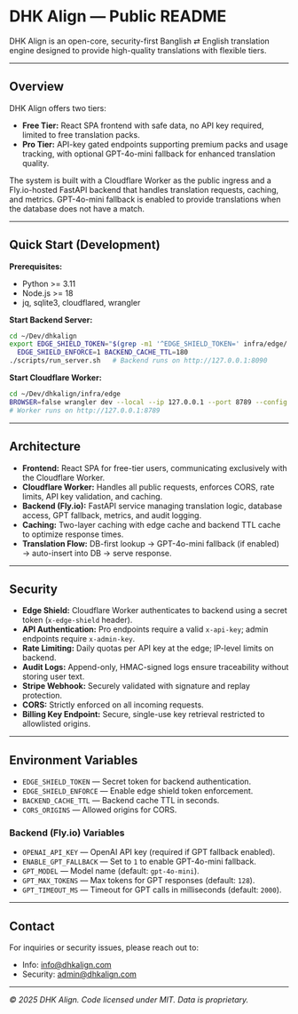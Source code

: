 # DHK Align — Public README

DHK Align is an open-core, security-first Banglish ⇄ English translation engine designed to provide high-quality translations with flexible tiers.

---

## Overview

DHK Align offers two tiers:

- **Free Tier:** React SPA frontend with safe data, no API key required, limited to free translation packs.
- **Pro Tier:** API-key gated endpoints supporting premium packs and usage tracking, with optional GPT-4o-mini fallback for enhanced translation quality.

The system is built with a Cloudflare Worker as the public ingress and a Fly.io-hosted FastAPI backend that handles translation requests, caching, and metrics. GPT-4o-mini fallback is enabled to provide translations when the database does not have a match.

---

## Quick Start (Development)

**Prerequisites:**  
- Python >= 3.11  
- Node.js >= 18  
- jq, sqlite3, cloudflared, wrangler  

**Start Backend Server:**  
```bash
cd ~/Dev/dhkalign
export EDGE_SHIELD_TOKEN="$(grep -m1 '^EDGE_SHIELD_TOKEN=' infra/edge/.dev.vars | cut -d= -f2)" \
  EDGE_SHIELD_ENFORCE=1 BACKEND_CACHE_TTL=180
./scripts/run_server.sh   # Backend runs on http://127.0.0.1:8090
```

**Start Cloudflare Worker:**  
```bash
cd ~/Dev/dhkalign/infra/edge
BROWSER=false wrangler dev --local --ip 127.0.0.1 --port 8789 --config wrangler.toml
# Worker runs on http://127.0.0.1:8789
```

---

## Architecture

- **Frontend:** React SPA for free-tier users, communicating exclusively with the Cloudflare Worker.
- **Cloudflare Worker:** Handles all public requests, enforces CORS, rate limits, API key validation, and caching.
- **Backend (Fly.io):** FastAPI service managing translation logic, database access, GPT fallback, metrics, and audit logging.
- **Caching:** Two-layer caching with edge cache and backend TTL cache to optimize response times.
- **Translation Flow:** DB-first lookup → GPT-4o-mini fallback (if enabled) → auto-insert into DB → serve response.

---

## Security

- **Edge Shield:** Cloudflare Worker authenticates to backend using a secret token (`x-edge-shield` header).
- **API Authentication:** Pro endpoints require a valid `x-api-key`; admin endpoints require `x-admin-key`.
- **Rate Limiting:** Daily quotas per API key at the edge; IP-level limits on backend.
- **Audit Logs:** Append-only, HMAC-signed logs ensure traceability without storing user text.
- **Stripe Webhook:** Securely validated with signature and replay protection.
- **CORS:** Strictly enforced on all incoming requests.
- **Billing Key Endpoint:** Secure, single-use key retrieval restricted to allowlisted origins.

---

## Environment Variables

- `EDGE_SHIELD_TOKEN` — Secret token for backend authentication.
- `EDGE_SHIELD_ENFORCE` — Enable edge shield token enforcement.
- `BACKEND_CACHE_TTL` — Backend cache TTL in seconds.
- `CORS_ORIGINS` — Allowed origins for CORS.

### Backend (Fly.io) Variables

- `OPENAI_API_KEY` — OpenAI API key (required if GPT fallback enabled).
- `ENABLE_GPT_FALLBACK` — Set to `1` to enable GPT-4o-mini fallback.
- `GPT_MODEL` — Model name (default: `gpt-4o-mini`).
- `GPT_MAX_TOKENS` — Max tokens for GPT responses (default: `128`).
- `GPT_TIMEOUT_MS` — Timeout for GPT calls in milliseconds (default: `2000`).

---

## Contact

For inquiries or security issues, please reach out to:

- Info: [info@dhkalign.com](mailto:info@dhkalign.com)  
- Security: [admin@dhkalign.com](mailto:admin@dhkalign.com)

---

*© 2025 DHK Align. Code licensed under MIT. Data is proprietary.*